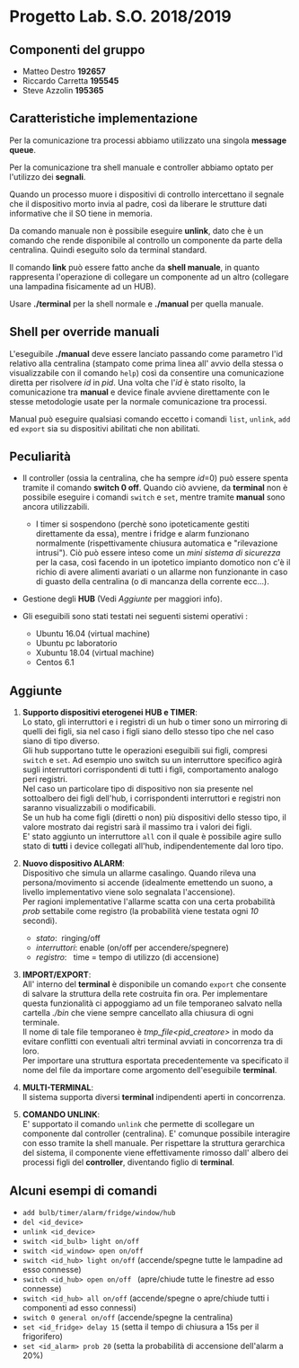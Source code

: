 # Progetto Lab. S.O. 2018/2019

## Componenti del gruppo
- Matteo Destro __192657__
- Riccardo Carretta __195545__
- Steve Azzolin __195365__

## Caratteristiche implementazione
Per la comunicazione tra processi abbiamo utilizzato una singola __message queue__.

Per la comunicazione tra shell manuale e controller abbiamo optato per l'utilizzo dei __segnali__.

Quando un processo muore i dispositivi di controllo intercettano il segnale che il dispositivo morto invia al padre, così da liberare le strutture dati informative che il SO tiene in memoria.

Da comando manuale non è possibile eseguire __unlink__, dato che è un comando che rende disponibile al controllo un componente da parte della centralina. Quindi eseguito solo da terminal standard.

Il comando __link__ può essere fatto anche da __shell manuale__, in quanto rappresenta l'operazione di collegare un componente ad un altro (collegare una lampadina fisicamente ad un HUB).

Usare __./terminal__ per la shell normale e __./manual__ per quella manuale.



## Shell per override manuali
L'eseguibile __./manual__ deve essere lanciato passando come parametro l'id relativo alla centralina (stampato come prima linea all' avvio della stessa o visualizzabile con il comando `help`) così da consentire una comunicazione diretta per risolvere *id* in *pid*.
Una volta che l'*id* è stato risolto, la comunicazione tra __manual__ e device finale avviene direttamente con le stesse metodologie usate per la normale comunicazione tra processi.

Manual può eseguire qualsiasi comando eccetto i comandi `list`, `unlink`, `add` ed `export` sia su dispositivi abilitati che non abilitati.



## Peculiarità
- Il controller (ossia la centralina, che ha sempre *id*=0) può essere  spenta tramite il comando __switch 0 off__.
Quando ciò avviene, da **terminal** non è possibile eseguire i comandi `switch` e `set`, mentre tramite **manual** sono ancora utilizzabili.   
  - I timer si sospendono (perchè sono ipoteticamente gestiti direttamente da essa), mentre i fridge e alarm funzionano normalmente (rispettivamente chiusura automatica e "rilevazione intrusi"). Ciò può essere inteso come un *mini sistema di sicurezza* per la casa, così facendo in un ipotetico impianto domotico non c'è il richio di avere alimenti avariati o un allarme non funzionante in caso di guasto della centralina (o di mancanza della corrente ecc...).   


- Gestione degli __HUB__ (Vedi *Aggiunte* per maggiori info).

- Gli eseguibili sono stati testati nei seguenti sistemi operativi :   
   - Ubuntu 16.04 (virtual machine)
   - Ubuntu pc laboratorio
   - Xubuntu 18.04 (virtual machine)
   - Centos 6.1 


## Aggiunte
1. __Supporto dispositivi eterogenei HUB e TIMER__:   
     Lo stato, gli interruttori e i registri di un hub o timer sono un mirroring di quelli dei figli, sia nel caso i figli siano dello stesso tipo che nel caso siano di tipo diverso.  
     Gli hub supportano tutte le operazioni eseguibili sui figli, compresi `switch` e `set`. Ad esempio uno switch su un interruttore specifico agirà sugli interruttori corrispondenti di tutti i figli, comportamento analogo peri registri.   
     Nel caso un particolare tipo di dispositivo non sia presente nel sottoalbero dei figli dell'hub, i corrispondenti interruttori e registri non saranno visualizzabili o modificabili.    
     Se un hub ha come figli (diretti o non) più dispositivi dello stesso tipo, il valore mostrato dai registri sarà il massimo tra i valori dei figli.  
     E' stato aggiunto un interruttore `all` con il quale è possibile agire sullo stato di **tutti** i device collegati all'hub, indipendentemente dal loro tipo.


2. __Nuovo dispositivo ALARM__:  
     Dispositivo che simula un allarme casalingo. Quando rileva una persona/movimento si accende (idealmente emettendo un suono, a livello implementativo viene solo segnalata l'accensione).    
     Per ragioni implementative l'allarme scatta con una certa probabilità *prob* settabile come registro (la probabilità viene testata ogni *10* secondi).
     - _stato_: ​ ringing/off
     - _interruttori_: enable (on/off per accendere/spegnere)
     - _registro_: ​ ​ time​ = tempo di utilizzo (di accensione)

3. __IMPORT/EXPORT__:  
     All' interno del __terminal__ è disponibile un comando `export` che consente di salvare la struttura della rete costruita fin ora. Per implementare questa funzionalità ci appoggiamo ad un file temporaneo salvato nella cartella *./bin* che viene sempre cancellato alla chiusura di ogni terminale.     
     Il nome di tale file temporaneo è *tmp_file<pid_creatore>* in modo da evitare conflitti con eventuali altri terminal avviati in concorrenza tra di loro.   
     Per importare una struttura esportata precedentemente va specificato il nome del file da importare come argomento dell'eseguibile __terminal__.   
     

4. __MULTI-TERMINAL__:   
     Il sistema supporta diversi __terminal__ indipendenti aperti in concorrenza.

5. __COMANDO UNLINK__:  
     E' supportato il comando `unlink` che permette di scollegare un componente dal controller (centralina). E' comunque possibile interagire con esso tramite la shell manuale. Per rispettare la struttura gerarchica del sistema, il componente viene effettivamente rimosso dall' albero dei processi figli del **controller**, diventando figlio di **terminal**.



## Alcuni esempi di comandi
- `add bulb/timer/alarm/fridge/window/hub`
- `del <id_device>`
- `unlink <id_device>`
- `switch <id_bulb> light on/off`
- `switch <id_window> open on/off`
- `switch <id_hub> light on/off`  (accende/spegne tutte le lampadine ad esso connesse)
- `switch <id_hub> open on/off ` (apre/chiude tutte le finestre ad esso connesse)
- `switch <id_hub> all on/off`  (accende/spegne o apre/chiude tutti i componenti ad esso connessi)
- `switch 0 general on/off`  (accende/spegne la centralina)
- `set <id_fridge> delay 15` (setta il tempo di chiusura a 15s per il frigorifero)
- `set <id_alarm> prob 20` (setta la probabilità di accensione dell'alarm a 20%)